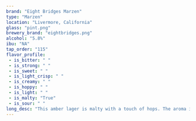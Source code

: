 ```yaml
---
brand: "Eight Bridges Marzen"
type: "Marzen"
location: "Livermore, California"
glass: "pint.png"
brewery_brand: "eightbridges.png"
alcohol: "5.8%"
ibu: "NA"
tap_order: "115"
flavor_profile:
 - is_bitter: " "
 - is_strong: " "
 - is_sweet: " "
 - is_light_crisp: " "
 - is_creamy: " "
 - is_hoppy: " "
 - is_light: " "
 - is_malty: "True"
 - is_sour: " "
long_desc: "This amber lager is malty with a touch of hops. The aroma is of lightly toasted malts and smells similar to fresh baked bread."
---
```

